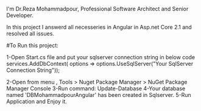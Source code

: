 I'm Dr.Reza Mohammadpour, Professional Software Architect and Senior Developer.

In this project I answerd all necesseries in Angular in Asp.net Core 2.1 and resolved all issues.

#To Run this project:

1-Open Start.cs file and put your sqlserver connection string in below code
    services.AddDbContext<DBMohammadpourAngular>(
                options => options.UseSqlServer("Your SqlServer Connection String"));
                
2-Open from menu , Tools > Nuget Package Manager > NuGet Package Manager Console 
3-Run command:  Update-Database
4-Your database named 'DBMohammadpourAngular' has been created in Sqlserver.
5-Run Application and Enjoy it.
